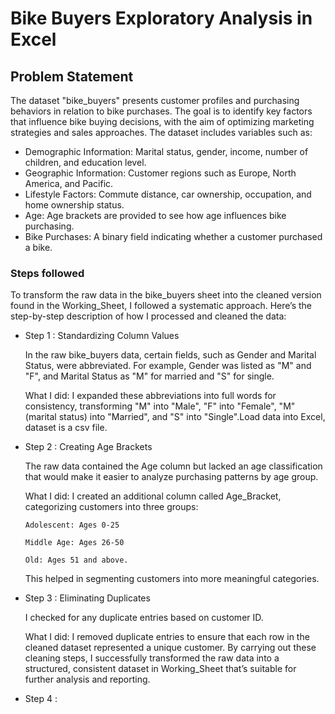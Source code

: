 # Bike Buyers Exploratory Analysis in Excel


## Problem Statement

The dataset "bike_buyers" presents customer profiles and purchasing behaviors in relation to bike purchases. The goal is to identify key factors that influence bike buying decisions, with the aim of optimizing marketing strategies and sales approaches. The dataset includes variables such as:

- Demographic Information: Marital status, gender, income, number of children, and education level.
- Geographic Information: Customer regions such as Europe, North America, and Pacific.
- Lifestyle Factors: Commute distance, car ownership, occupation, and home ownership status.
- Age: Age brackets are provided to see how age influences bike purchasing.
- Bike Purchases: A binary field indicating whether a customer purchased a bike.


### Steps followed 

To transform the raw data in the bike_buyers sheet into the cleaned version found in the Working_Sheet, I followed a systematic approach. Here’s the step-by-step description of how I processed and cleaned the data:

- Step 1 : Standardizing Column Values

  In the raw bike_buyers data, certain fields, such as Gender and Marital Status, were abbreviated. For example, Gender was listed as "M" and "F", and Marital Status as "M" for married and "S" for single.
  
  
  What I did: I expanded these abbreviations into full words for consistency, transforming "M" into "Male", "F" into "Female", "M" (marital status) into "Married", and "S" into "Single".Load data into Excel, dataset is a csv file.
- Step 2 : Creating Age Brackets

  The raw data contained the Age column but lacked an age classification that would make it easier to analyze purchasing patterns by age group.

  What I did: I created an additional column called Age_Bracket, categorizing customers into three groups:
  
  
      Adolescent: Ages 0-25

      Middle Age: Ages 26-50
      
      Old: Ages 51 and above.

  This helped in segmenting customers into more meaningful categories.
- Step 3 : Eliminating Duplicates

  I checked for any duplicate entries based on customer ID.
 
  What I did: I removed duplicate entries to ensure that each row in the cleaned dataset represented a unique customer.
 By carrying out these cleaning steps, I successfully transformed the raw data into a structured, consistent dataset in Working_Sheet that’s suitable for further analysis and reporting.

- Step 4 :
